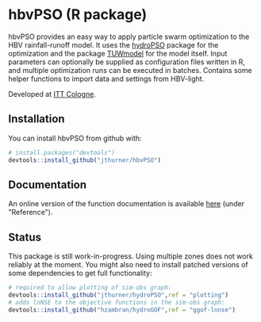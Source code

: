 
<!-- README.md is generated from README.Rmd. Please edit that file -->
hbvPSO (R package)
==================

hbvPSO provides an easy way to apply particle swarm optimization to the HBV rainfall-runoff model. It uses the [hydroPSO](https://cran.r-project.org/web/packages/hydroPSO/index.html) package for the optimization and the package [TUWmodel](https://cran.r-project.org/web/packages/TUWmodel/index.html) for the model itself. Input parameters can optionally be supplied as configuration files written in R, and multiple optimization runs can be executed in batches. Contains some helper functions to import data and settings from HBV-light.

Developed at [ITT Cologne](http://www.tt.th-koeln.de/).

Installation
------------

You can install hbvPSO from github with:

``` r
# install.packages("devtools")
devtools::install_github("jthurner/hbvPSO")
```

Documentation
-------------

An online version of the function documentation is available [here](https://jthurner.github.io/hbvPSO//index.html) (under "Reference").

Status
------

This package is still work-in-progress. Using multiple zones does not work reliably at the moment. You might also need to install patched versions of some dependencies to get full functionality:

``` r
# required to allow plotting of sim-obs graph:
devtools::install_github("jthurner/hydroPSO",ref = "plotting")
# adds lnNSE to the objective functions in the sim-obs graph: 
devtools::install_github("hzambran/hydroGOF",ref = "ggof-lnnse")
```

<!-- ## Example -->
<!-- This is a basic example which shows you how to solve a common problem: -->
<!-- ```{r example} -->
<!-- ## basic example code -->
<!-- ``` -->
